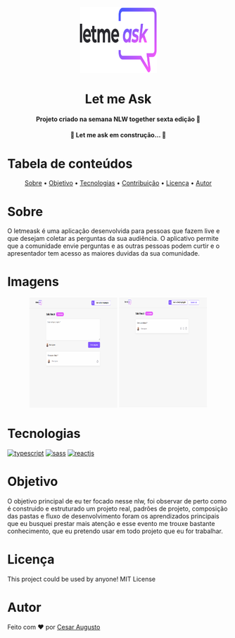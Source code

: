 <p align="center">
	<a href="https://letmeask-nlw-c05b8.web.app/">
		<img src="./src/assets/images/logo.svg" height="150" width="175" alt="logo let me ask" />
	</a>
</p>

<h1 id="#sobre" align="center">Let me Ask</h1>

<h4 align="center">Projeto criado na semana NLW together sexta edição 🚀</h4>

<h4 align="center">🚧 Let me ask em construção... 🚧</h4>

Tabela de conteúdos
=================
<p align="center">
	<a href="#sobre">Sobre</a> •
	<a href="#objetivo">Objetivo</a> •
	<a href="#tecnologias">Tecnologias</a> •
	<a href="#contribuicao">Contribuição</a> •
	<a href="#licenca">Licença</a> •
	<a href="#autor">Autor</a>
</p>

Sobre
=================
<p>
	O letmeask é uma aplicação desenvolvida para pessoas que fazem live e que desejam coletar as perguntas da sua
	audiência. O aplicativo permite que a comunidade envie perguntas e as outras pessoas podem curtir e o apresentador tem
	acesso as maiores duvidas da sua comunidade.
</p>

Imagens
=================
<div align="center">
	<img src="./src/assets/readme-images/letmeaskpergunta.png" alt="lista de perguntas" height="250" width="200">
	<img src="./src/assets/readme-images/letmeaskAdmin.png" alt="pagina de admin" height="250" width="200">
</div>

Tecnologias
=================

<!-- https://img.shields.io/static/v1?label=<LABEL>&color=<COLOR>&style=<STYLE>&logo=<LOGO> -->

<a href="https://www.typescriptlang.org/">
	<img src="https://img.shields.io/static/v1?label=&message=Typescript&color=blue" alt="typescript"></a>
<a href="https://sass-lang.com/">
	<img src="https://img.shields.io/static/v1?label=&message=Sass&color=blue" alt="sass"></a>
<a href="https://pt-br.reactjs.org/">
	<img src="https://img.shields.io/static/v1?label=&message=React js&color=blue" alt="reactjs">
</a>

Objetivo
=================

<p>O objetivo principal de eu ter focado nesse nlw, foi observar de
	perto como é construido e estruturado um projeto real, padrões de projeto,
	composição das pastas e fluxo de desenvolvimento foram os aprendizados principais
	que eu busquei prestar mais atenção e esse evento me trouxe bastante conhecimento,
	que eu pretendo usar em todo projeto que eu for trabalhar.</p>


Licença
=================

<p>This project could be used by anyone! MIT License</p>

Autor
=================

<p>Feito com ♥ por <a href="https://www.linkedin.com/in/c%C3%A9sar-augusto-1459ab1b2/">Cesar Augusto</a></p>
